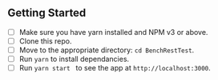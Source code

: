 ## Getting Started

- [ ]  Make sure you have yarn installed and NPM v3 or above.
- [ ]  Clone this repo.
- [ ]  Move to the appropriate directory: `cd BenchRestTest`.
- [ ]  Run `yarn` to install dependancies. 
- [ ]  Run `yarn start ` to see the app at `http://localhost:3000`.